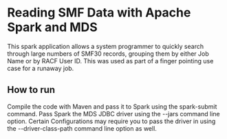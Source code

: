 # Reading SMF Data with Apache Spark and MDS 

This spark application allows a system programmer to quickly search through
large numbers of SMF30 records, grouping them by either Job Name or by RACF 
User ID. This was used as part of a finger pointing use case for a runaway
job. 

## How to run
Compile the code with Maven and pass it to Spark using the spark-submit command.
Pass Spark the MDS JDBC driver using the --jars command line option. Certain 
Configurations may require you to pass the driver in using the --driver-class-path
command line option as well. 

